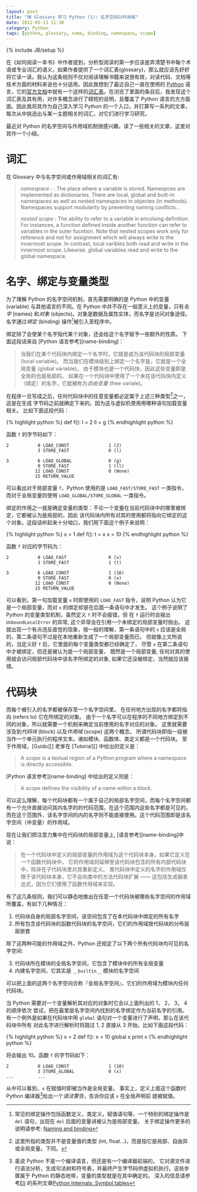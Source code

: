 ```yaml
---
layout: post
title: "用 Glossary 学习 Python (1): 名字空间以作用域"
date: 2012-05-13 11:30
category: Python
tags: [python, glossary, name, binding, namespace, scope]
---
```

{% include JB/setup %}

在《如何阅读一本书》中作者提到，分析型阅读的第一步应该是弄清楚书中每个术语或专业词汇的语义，如果作者提供了一个词汇表(glossary)，那么就应该先好好将它读一读。我认为这条规则不仅对阅读理解书籍来说很有效，对读代码、文档等技术方面的材料来说也十分适用。因此我想到了最近自己一直在使用的 [Python][] 语言，它的[官方文档][pydoc]中就有一个这样的[词汇表][pyglossary]。在浏览了里面的条目后，我发现这个词汇表及其有用，对许多概念进行了精短的说明，且覆盖了 Python 语言的方方面面。因此我将其作为自己深入学习 Python 的一个入口，并打算写一系列的文章，每次从中挑选出与某一主题相关的词汇，对它们进行学习研究。


最近对 Python 的名字空间与作用域机制很感兴趣，读了一些相关的文章，这里对其作一个小结。

# 词汇

在 Glossary 中与名字空间或作用域相关的词汇有:

> *namespace* : 
> : The place where a variable is stored. Namespces are implemented
> as dictionaries. There are local, global and built-in namespaces as well as
> nested namespaces in objectes (in methods). Namespaces support modularity by
> preventing naming conflicts...
>
> *nested scope* : The ability to refer to a variable in encolsing definition. For
> instances, a function defined inside another function can refer to variables
> in the outer fucntion. Note that nested scopes work only for reference and
> not for assignment which will always write to the innermost scope.
> In contrast, local varibles both read and write in the innermost scope.
> Likewise. global variables read and write to the global namespace.

# 名字、绑定与变量类型

为了理解 Python 的名字空间机制，首先需要明确的是 Python 中的变量 (variable)
与其他语言的不同。在 Python 中并不存在一般意义上的变量，只有*名字*
(names) 和*对象* (objects)。对象是数据及属性实体，而名字是访问对象途径。
名字通过*绑定* (binding) 操作[^1]被引入至程序中。

绑定除了会使某个名字指代某个对象，还会给这个名字赋予一些额外的性质。
下面这段话来自 [Python 语言参考][name-binding]：

> 当我们在某个代码快内绑定一个名字时，它就是成为该代码块的局部变量 (local
> variable)。
> 而当我们在模块级别上绑定一个名字是，它就是一个全局变量 (global variable)。
> 由于模块也是一个代码快，因此这些变量即是全局的也是局部的。
> 如果在一个代码块中使用了一个未在该代码快内定义（绑定）的名字，它就被称为*自由变量*
> (free variale)。

在程序一旦写成之后，任何代码块中的任意变量都必定属于上述三种类型[^2]之一，这是在生成
字节码之前就确定下来的。因为这与虚拟机使用用哪种语句加载变量相关。
比如下面这段代码：

{% highlight python %}
def f():
    l = 2
    ll = g
{% endhighlight python %}
 
函数 `f` 的字节码如下：

    2           0 LOAD_CONST               1 (2)
                3 STORE_FAST               0 (l)

    3           6 LOAD_GLOBAL              0 (g)
                9 STORE_FAST               1 (ll)
               12 LOAD_CONST               0 (None)
               15 RETURN_VALUE        

可以看出对于局部变量 `f`，Python 使用的是 `LOAD_FAST/STORE_FAST`
一类指令，而对于全局变量则使用 `LOAD_GLOBAL/STORE_GLOBAL` 一类指令。

绑定的作用之一就是确定变量的类型：不论一个变量在当前代码块中的哪里被绑定，它都被认为是局部的，因此
该代码块内所有对其的使用都将指向它绑定的这个对象。这段话听起来十分坳口，我们用下面这个例子来说明：

{% highlight python %}
x = 1
def f():
    t = x
    x = 10
{% endhighlight python %}

函数 `f` 对应的字节码为：

    2           0 LOAD_FAST                0 (x)
                3 STORE_FAST               1 (t)

    3           6 LOAD_CONST               1 (10)
                9 STORE_FAST               0 (x)
               12 LOAD_CONST               0 (None)
               15 RETURN_VALUE

可以看到，第一句加载变量 `x` 时即使用的 `LOAD_FAST` 指令，说明 Python
认为它是一个局部变量，而对 `x` 的绑定却是在后面一条语句中才发生。
这个例子说明了 Python 的变量类型机制，虽然定义 `f` 时不会报错，但
在 `f` 运行时会报出 `UnboundLocalError` 的异常, 这个异常会在引用一个未绑定的局部变量时抛出。
这就出现一个有点违反直觉的现象，按一般的理解，第一条语句中的 `x`
应该是全局的，第二条语句不过是在本地重新生成了一个局部变量而已。
但就像上文所说的，当定义好 `f` 后，它里面的每个变量类型都已经确定了， 
尽管 `x` 在第二条语句中才被绑定，但还是被认为是一个局部变量，
既然是一个局部变量, 任何对其的使用就会访问局部代码块中该名字所绑定的对象,
如果它还没被绑定，当然就应该报错。


# 代码块

而每个被引入的名字都被保存至一个名字空间里。
在任何地方出现的名字都将指向 (refers to) 它在所绑定的对象。
由于一个名字可以在程序的不同地方绑定到不同的对象，所以就需要一个机制来确定当前使用的名字对应的对象。
这里就需要涉及到*代码块* (block) 以及*作用域* (scope) 这两个概念。
所谓代码块即指一段被当作一个单元执行的程序文本。诸如模块、函数体、类定义都是一个代码块。
至于作用域，[Guido][] 老爹在 [Tutorial][] 中给出的定义是：

> A *scope* is a textual region of a Python program where a namespace is
> directly accessible.

[Python 语言参考][name-binding] 中给出的定义则是：

> A *scope* defines the visibility of a name within a block.

可以这么理解，每个代码块都有一个属于自己的局部名字空间，而每个名字空间都有一个允许直接访问其内名字的的代码范围，在这个范围内这些名字都是可见的，
而在这个范围外，该名字空间的内的名字则不能直接使用。这个代码范围即是该名字空间（中变量）的作用域。


现在让我们把注意力集中在代码块的局部变量上, [语言参考][name-binding]中说：

> 在一个代码块中定义的局部变量的作用域为这个代码块本身。如果它定义在一个函数代码块中，
> 它的作用域将延伸至该代码块包含的所有内部代码块中，除非在子代码块里对其重新定义。
> 类代码块中定义的名字的作用域仅限于该代码块本身，它不会向类中的方法代码块扩展
>  —— 这包括生成器表达式，因为它们使用了函数作用域来实现。

有了这几条规则，我们可以静态地推出在任意一个代码块被哪些名字空间的作用域所覆盖，有如下几种情况：

1. 代码块自身的局部名字空间，该空间包含了在本代码块中绑定的所有名字
2. 所有包含该代码块的函数代码块的名字空间，它们的作用域按代码块的分布层层嵌套

除了这两种可能的作用域之外，Python 还规定了以下两个所有代码块均可见的名字空间:

3. 代码块所在模块的全局名字空间，它包含了模块中的所有全局变量
4. 内建名字空间，它其实是 `__builtin__` 模块的名字空间

可以把上面的这两个名字空间合称『全局名字空间』，它们的作用域为模块内任何代码块。

当 Python 需要对一个变量解析其对应的对象时它会以上面列出的 1， 2， 3， 4 的顺序依次
尝试，把在最里层名字空间内找到的名字绑定作为当前名字的引用。
有一个例外是如果在代码块中用 `global` 语句对一个变量进行了声明，那么在该代码块中所有
对此名字进行解析时将跳过 1, 2 直接从 3 开始。比如下面这段代码：

{% highlight python %}
x = 2
def f():
    x = 10
    global x
print x
{% endhighlight python %}

将会输出 10。函数 `f` 的字节码如下：

    2           0 LOAD_CONST               1 (10)
                3 STORE_GLOBAL             0 (x)
    ...         ...

从中可以看到，`x` 在赋值时即被当作是全局变量。
事实上，定义上面这个函数时 Python 编译器[^3]给出一个*语法警告*，告诉你应该 `x` 在全局声明前
就被赋值。


   [Python]: http://www.python.org
   [pydoc]: http://docs.python.org
   [pyglossary]: http://docs.python.org/glossary.html

[^1]: 常见的绑定操作包括函数定义，类定义，赋值语句等，一个特别的绑定操作是 `del`
语句，出现在 `del` 后面的变量讲被认为是局部变量。
关于绑定操作更多的说明请参考: [Naming and
binding](http://docs.python.org/reference/executionmodel.html#naming-and-binding)
[^2]: 这里所指的类型并不是变量值的类型 (int, float...)，而是指它是局部、自由异或全局变量。下同。
[^3]: 虽说 Python 不是一个编译语言，但还是有一个编译器前端的，
它对源文件进行语法分析，生成句法树和符号表，并最终产生字节码供虚拟机执行。这些步骤属于
Python 的静态地带，变量的类型就是在其中确定的。
深入的信息请参考[Eli](http://eli.thegreenplace.net) 的系列文章[Python Internals: Symbol
tables](http://eli.thegreenplace.net/2010/09/18/python-internals-symbol-tables-part-1/)
